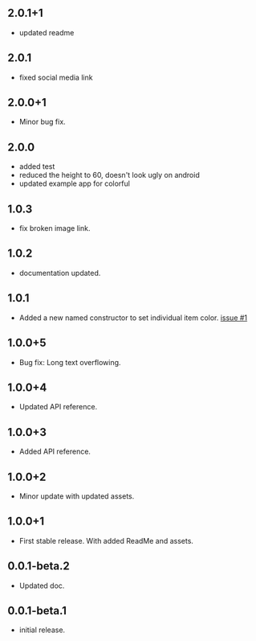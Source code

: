 ## 2.0.1+1
 - updated readme
## 2.0.1
 - fixed social media link
## 2.0.0+1
 - Minor bug fix.
## 2.0.0
 - added test
 - reduced the height to 60, doesn't look ugly on android
 - updated example app for colorful

## 1.0.3
 - fix broken image link.
## 1.0.2
 - documentation updated.
## 1.0.1
 - Added a new named constructor to set individual item color. [issue #1](https://github.com/watery-desert/sliding_clipped_nav_bar/issues/1#issue-928532739)
  
## 1.0.0+5
 - Bug fix: Long text overflowing.
## 1.0.0+4
 - Updated API reference.
## 1.0.0+3
 - Added API reference.
## 1.0.0+2
 - Minor update with updated assets.
## 1.0.0+1
 - First stable release. With added ReadMe and assets.
## 0.0.1-beta.2
 - Updated doc.
## 0.0.1-beta.1
 - initial release.
